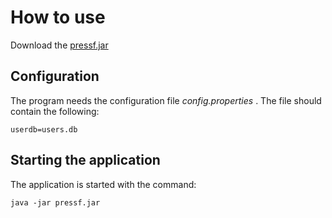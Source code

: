 # How to use
Download the [pressf.jar](https://github.com/akirataguchi115/pressf/releases/download/viikko7/pressf.jar)

## Configuration
The program needs the configuration file _config.properties_ . The file should contain the following:
```
userdb=users.db
```

## Starting the application
The application is started with the command: 
```
java -jar pressf.jar
```
